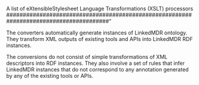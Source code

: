 A list of eXtensibleStylesheet Language Transformations (XSLT) processors
#######################################################################################"

The converters automatically generate instances of LinkedMDR ontology. They transform XML outputs of existing tools and APIs into LinkedMDR RDF instances.

The conversions do not consist of simple transformations of XML descriptors into RDF instances.
They also involve a set of rules that infer LinkedMDR instances that do not correspond to any annotation generated by any of the existing tools or APIs.  

